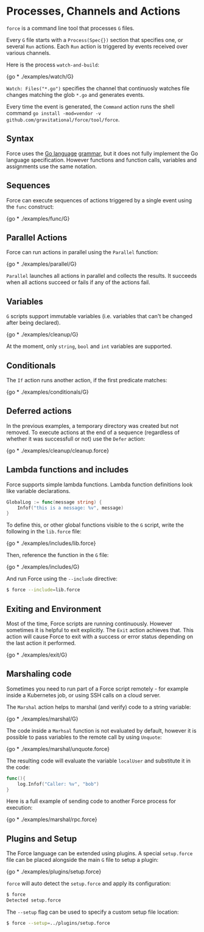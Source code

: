 # Processes, Channels and Actions

`force` is a command line tool that processes `G` files.

Every `G` file starts with a `Process(Spec{})` section that specifies one, or several `Run`
actions. Each `Run` action is triggered by events received over various channels.

Here is the process `watch-and-build`:

{go * ./examples/watch/G}

`Watch: Files("*.go")` specifies the channel that continuosly watches file
changes matching the glob `*.go` and generates events.

Every time the event is generated, the `Command` action runs the shell
command `go install -mod=vendor -v github.com/gravitational/force/tool/force`.

## Syntax

Force uses the [Go language](https://golang.org) [grammar](https://golang.org/ref/spec),
but it does not fully implement the Go language specification. However functions and function
calls, variables and assignments use the same notation.

## Sequences

Force can execute sequences of actions triggered by a single event using the `func`
construct:

{go * ./examples/func/G}

## Parallel Actions

Force can run actions in parallel using the `Parallel` function:

{go * ./examples/parallel/G}

`Parallel` launches all actions in parallel and collects the results. It succeeds
when all actions succeed or fails if any of the actions fail.


## Variables

`G` scripts support immutable variables (i.e. variables that can't be changed
after being declared).

{go * ./examples/cleanup/G}

At the moment, only `string`, `bool` and `int` variables are supported.

## Conditionals

The `If` action runs another action, if the first predicate matches:

{go * ./examples/conditionals/G}

## Deferred actions

In the previous examples, a temporary directory was created but not removed.
To execute actions at the end of a sequence (regardless of whether
it was successfull or not) use the `Defer` action:


{go * ./examples/cleanup/cleanup.force}

## Lambda functions and includes

Force supports simple lambda functions. Lambda function definitions
look like variable declarations.

```go
GlobalLog := func(message string) {
    Infof("this is a message: %v", message)
}
```

To define this, or other global functions visible to the `G` script,
write the following in the `lib.force` file:

{go * ./examples/includes/lib.force}

Then, reference the function in the `G` file:

{go * ./examples/includes/G}

And run Force using the `--include` directive:

```bash
$ force --include=lib.force
```

## Exiting and Environment

Most of the time, Force scripts are running continuously. However
sometimes it is helpful to exit explicitly. The `Exit` action achieves that.
This action will cause Force to exit with a success or error status depending
on the last action it performed.

{go * ./examples/exit/G}

## Marshaling code

Sometimes you need to run part of a Force script remotely - for example inside a Kubernetes job,
or using SSH calls on a cloud server.

The `Marshal` action helps to marshal (and verify) code to a string variable:

{go * ./examples/marshal/G}

The code inside a `Marhsal` function is not evaluated by default, however it is possible
to pass variables to the remote call by using `Unquote`:

{go * ./examples/marshal/unquote.force}


The resulting code will evaluate the variable `localUser` and substitute
it in the code:

```go
func(){
    log.Infof("Caller: %v", "bob")
}
```

Here is a full example of sending code to another Force process for
execution:

{go * ./examples/marshal/rpc.force}

## Plugins and Setup

The Force language can be extended using plugins. A special `setup.force` file
can be placed alongside the main `G` file to setup a plugin:

{go * ./examples/plugins/setup.force}

`force` will auto detect the `setup.force` and apply its configuration:

```bash
$ force
Detected setup.force
```

The `--setup` flag can be used to specify a custom setup file location:

```bash
$ force --setup=../plugins/setup.force
```
